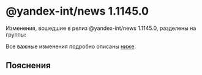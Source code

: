 # @yandex-int/news 1.1145.0

<!-- ЧЕЛОВЕЧЕСКОЕ ВСТУПЛЕНИЕ -->

Изменения, вошедшие в релиз @yandex-int/news 1.1145.0, разделены на группы:

Все важные изменения подробно описаны [ниже](#Пояснения).

## Пояснения

